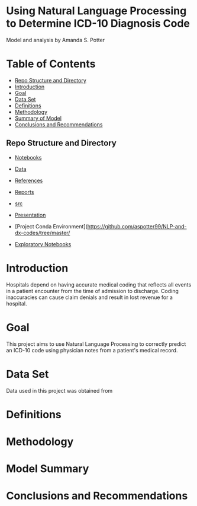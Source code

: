 # Using Natural Language Processing to Determine ICD-10 Diagnosis Code
Model and analysis by Amanda S. Potter 

# Table of Contents
- [Repo Structure and Directory](#Repo-Structure-and-Directory)
- [Introduction](#Introduction)
- [Goal](#Goal)
- [Data Set](#Data-Set)
- [Definitions](#Definitions)
- [Methodology](#Methodology)
- [Summary of Model](#Summary-of-Model)
- [Conclusions and Recommendations](#Conclusions-and-Recommendations)

## Repo Structure and Directory
- [Notebooks](https://github.com/aspotter99/NLP-and-dx-codes/tree/master/Notebooks)
- [Data](https://github.com/aspotter99/NLP-and-dx-codes/tree/master/data)
- [References](https://github.com/aspotter99/NLP-and-dx-codes/tree/master/references)
- [Reports](https://github.com/aspotter99/NLP-and-dx-codes/tree/master/Reports)
- [src](https://github.com/aspotter99/NLP-and-dx-codes/tree/master/src)
- [Presentation](https://github.com/aspotter99/NLP-and-dx-codes/tree/master/MVP_pres.pdf)
- [Project Conda Environment](https://github.com/aspotter99/NLP-and-dx-codes/tree/master/



- [Exploratory Notebooks](https://github.com/mattcarr17/mod_3_flatiron_project/tree/master/notebooks/exploratory)

# Introduction 

Hospitals depend on having accurate medical coding that reflects all events in a patient encounter from the time of admission to discharge.  Coding inaccuracies can cause claim denials and result in lost revenue for a hospital.  

# Goal 
This project aims to use Natural Language Processing to correctly predict an ICD-10 code using physician notes from a patient's medical record. 

# Data Set
Data used in this project was obtained from 

# Definitions

# Methodology

# Model Summary 

# Conclusions and Recommendations 

